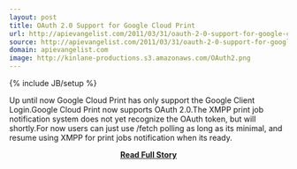```yaml
---
layout: post
title: OAuth 2.0 Support for Google Cloud Print
url: http://apievangelist.com/2011/03/31/oauth-2-0-support-for-google-cloud-print/
source: http://apievangelist.com/2011/03/31/oauth-2-0-support-for-google-cloud-print/
domain: apievangelist.com
image: http://kinlane-productions.s3.amazonaws.com/OAuth2.png
---
```

{% include JB/setup %}<p>Up until now Google Cloud Print has only support the Google Client Login.Google Cloud Print now supports OAuth 2.0.The XMPP print job notification system does not yet recognize the OAuth token, but will shortly.For now users can just use /fetch polling as long as its minimal, and resume using XMPP for print jobs notification when its ready.</p>
<center><p><a href="http://apievangelist.com/2011/03/31/oauth-2-0-support-for-google-cloud-print/" style='padding:25px; font-sze:18px; font-weight: bold;'>Read Full Story</a></p></center>
